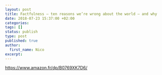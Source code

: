 ```yaml
---
layout: post
title: Factfulness — ten reasons we’re wrong about the world — and why things are better than you think
date: 2018-07-23 15:37:00 +02:00
categories:
tags: []
status: publish
type: post
published: true
author:
  first_name: Nico
excerpt:
---
```



<https://www.amazon.fr/dp/B0769XK7D6/>



